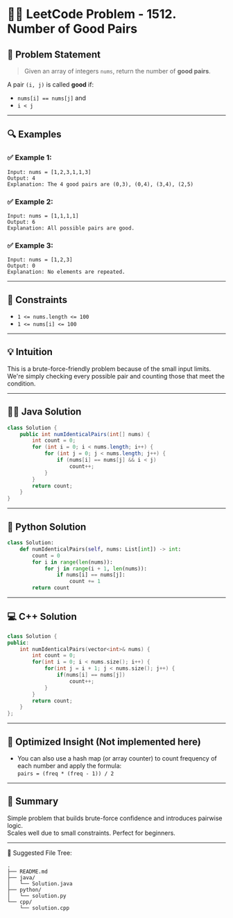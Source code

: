 # 👯‍♂️ LeetCode Problem - 1512. Number of Good Pairs

## 📝 Problem Statement

> Given an array of integers `nums`, return the number of **good pairs**.

A pair `(i, j)` is called **good** if:
- `nums[i] == nums[j]` and
- `i < j`

---

## 🔍 Examples

### ✅ Example 1:
```
Input: nums = [1,2,3,1,1,3]
Output: 4
Explanation: The 4 good pairs are (0,3), (0,4), (3,4), (2,5)
```

### ✅ Example 2:
```
Input: nums = [1,1,1,1]
Output: 6
Explanation: All possible pairs are good.
```

### ✅ Example 3:
```
Input: nums = [1,2,3]
Output: 0
Explanation: No elements are repeated.
```

---

## 📌 Constraints

- `1 <= nums.length <= 100`
- `1 <= nums[i] <= 100`

---

## 💡 Intuition

This is a brute-force-friendly problem because of the small input limits.  
We're simply checking every possible pair and counting those that meet the condition.

---

## 🧑‍💻 Java Solution
```java
class Solution {
    public int numIdenticalPairs(int[] nums) {
        int count = 0;
        for (int i = 0; i < nums.length; i++) {
            for (int j = 0; j < nums.length; j++) {
                if (nums[i] == nums[j] && i < j)
                    count++;
            }
        }
        return count;
    }
}
```

---

## 🐍 Python Solution
```python
class Solution:
    def numIdenticalPairs(self, nums: List[int]) -> int:
        count = 0
        for i in range(len(nums)):
            for j in range(i + 1, len(nums)):
                if nums[i] == nums[j]:
                    count += 1
        return count
```

---

## 💻 C++ Solution
```cpp
class Solution {
public:
    int numIdenticalPairs(vector<int>& nums) {
        int count = 0;
        for(int i = 0; i < nums.size(); i++) {
            for(int j = i + 1; j < nums.size(); j++) {
                if(nums[i] == nums[j])
                    count++;
            }
        }
        return count;
    }
};
```

---

## 🚀 Optimized Insight (Not implemented here)
- You can also use a hash map (or array counter) to count frequency of each number and apply the formula:  
  `pairs = (freq * (freq - 1)) / 2`

---

## 🧠 Summary

Simple problem that builds brute-force confidence and introduces pairwise logic.  
Scales well due to small constraints. Perfect for beginners.

---

📁 Suggested File Tree:
```
.
├── README.md
├── java/
│   └── Solution.java
├── python/
│   └── solution.py
└── cpp/
    └── solution.cpp
```
